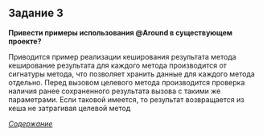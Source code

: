 ## Задание 3

**Привести примеры использования @Around в существующем проекте?**

Приводится пример реализации кеширования результата метода
кеширование результата для каждого метода производится от сигнатуры метода,
что позволяет хранить данные для каждого метода отдельно.
Перед вызовом целевого метода производится проверка наличия ранее сохраненного результата
вызова с такими же параметрами.
Если таковой имеется, то результат возвращается из кеша не затрагивая целевой метод

_[Содержание](../README.md)_
